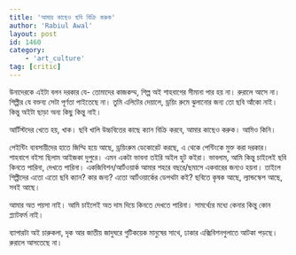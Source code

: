 ```yaml
---
title: 'আমার কাছেও ছবি বিক্রি করুক'
author: 'Rabiul Awal'
layout: post
id: 1460
category:
    - 'art_culture'
tag: [critic]
---
```

উনাদেরকে এইটা বলন দরকার যে- তোমাদের কাজকম্ম, শিল্প অই শাহবাগের সীমানা পার হয় না। রুরালে আসে না। শিল্পীর যে বক্তব্য সেটা পূর্ণতা পাইতেছে না। তুমি এলিটের দেয়ালে, ড্রয়িং রুমে ঝুলানোর জন্য তো ছবি আঁকো নাই। কিন্তু অইটা ছাড়া অন্য কিছু কিন্তু নাই।

আর্টিস্টদের খেতে হয়, খাক। ছবি খালি উচ্চবিত্তের কাছে ক্যান বিক্রি করবে, আমার কাছেও করুক। আমিও কিনি।

পেইন্টিং ব্যবসায়ীদের হাতে জিম্মি হয়ে আছে, ড্রয়িংরুম ডেকোরেট করছে, এ থেকে পেন্টিংকে মুক্ত করা দরকার। শাহবাগে বইসা ছিলাম আইজকা দুপুরে। এমন একটা ভাবনা তইরি অইল হুট কইরা। ভাবলাম, আমি কিন্তু চাইলেই ছবি কিনতে পারিনা, দেখতে পারিনা। একজিবিশন/আর্টওয়ার্ক আমার শহরে বছরে/ছমাসে একবারের জন্যও হয়না। তাইলে শিল্পীদের এতো এতো ছবি ক্যান? কার জন্য? এতো আর্টওয়ার্কের ডেপথটা কই? ছবিতে কৃষক আছে, ল্যান্ডস্কেপ আছে, সবই আছে।

আমার অত পয়সা নাই। আমি চাইলেই অত দাম দিয়ে কিনতে দেখতে পারিনা। সামর্থ্যের মধ্যে কেনার কিন্তু কোন প্ল্যাটফর্ম নাই।

ব্যাপারটা অই চারুকলা, দৃক আর জাতীয় জাদুঘরে গুটিকয়েক মানুষের সাথে, ঢাকার এক্সিবিশনগুলাতে আটকা পড়ছে। রুরালে আসতেছে না।